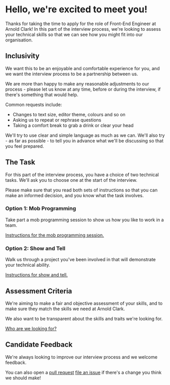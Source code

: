 # Hello, we're excited to meet you!

Thanks for taking the time to apply for the role of Front-End Engineer at Arnold Clark! In this part of the interview process, we're looking to assess your technical skills so that we can see how you might fit into our organisation.

## Inclusivity

We want this to be an enjoyable and comfortable experience for you, and we want the interview process to be a partnership between us.

We are more than happy to make any reasonable adjustments to our process - please let us know at any time, before or during the interview, if there's something that would help.

Common requests include:

- Changes to text size, editor theme, colours and so on
- Asking us to repeat or rephrase questions
- Taking a comfort break to grab a drink or clear your head

We'll try to use clear and simple language as much as we can. We'll also try - as far as possible - to tell you in advance what we'll be discussing so that you feel prepared.

## The Task

For this part of the interview process, you have a choice of two technical tasks. We'll ask you to choose one at the start of the interview.

Please make sure that you read both sets of instructions so that you can make an informed decision, and you know what the task involves.

### Option 1: Mob Programming

Take part a mob programming session to show us how you like to work in a team.

[Instructions for the mob programming session.](MobProgramming.md)

### Option 2: Show and Tell

Walk us through a project you've been involved in that will demonstrate your technical ability.

[Instructions for show and tell.](ShowAndTell.md)

## Assessment Criteria

We're aiming to make a fair and objective assessment of your skills, and to make sure they match the skills we need at Arnold Clark.

We also want to be transparent about the skills and traits we're looking for.

[Who are we looking for?](WhoAreWeLookingFor.md)

## Candidate Feedback

We're always looking to improve our interview process and we welcome feedback.

You can also open a [pull request](https://github.com/arnoldclark/front-end-mob-programming/pulls) [file an issue](https://github.com/arnoldclark/front-end-mob-programming/issues) if there's a change you think we should make!
